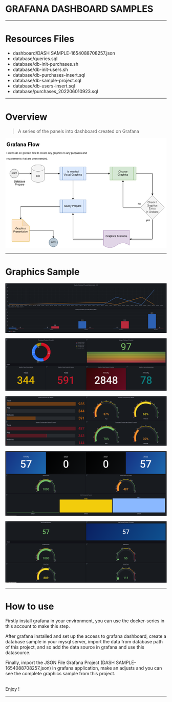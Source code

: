
# GRAFANA DASHBOARD SAMPLES

---

# Resources Files

- dashboard/DASH SAMPLE-1654088708257.json
- database/queries.sql
- database/db-init-purchases.sh
- database/db-init-users.sh
- database/db-purchases-insert.sql
- database/db-sample-project.sql
- database/db-users-insert.sql
- database/purchases_202206010923.sql

----

# Overview

> A series of the panels into dashboard created on Grafana

![img.png](./document/sample-project-grafana.png)

----

# Graphics Sample

![img.png](./images/graphics-sample-1.png)

![img.png](./images/graphics-sample-2.png)

![img.png](./images/graphics-sample-3.png)

![img.png](./images/graphics-sample-4.png)

![img.png](./images/graphics-sample-5.png)

----

# How to use

Firstly install grafana in your environment, you can use the docker-series in this account to make this step. 

After grafana installed and set up the access to grafana dashboard, create a database sample in your mysql server, import the 
data from database path of this project, and so add the data source in grafana and use this datasource.

Finally, import the JSON File Grafana Project (DASH SAMPLE-1654088708257.json) in grafana application, make an adjusts and 
you can see the complete graphics sample from this project.

<br />
Enjoy !

----
